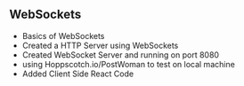  ## WebSockets 

 - Basics of WebSockets
 - Created a HTTP Server using WebSockets
 - Created WebSocket Server and running on port 8080
 - using Hoppscotch.io/PostWoman to test on local machine
 - Added Client Side React Code
